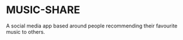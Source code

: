 # MUSIC-SHARE
A social media app based around people recommending their favourite music to others. 
